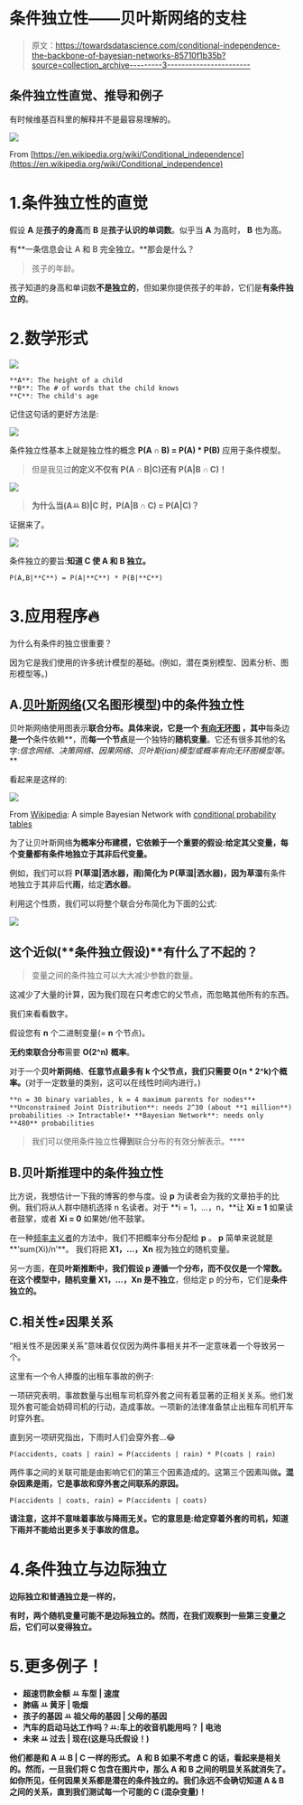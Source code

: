 # 条件独立性——贝叶斯网络的支柱

> 原文：<https://towardsdatascience.com/conditional-independence-the-backbone-of-bayesian-networks-85710f1b35b?source=collection_archive---------3----------------------->

## 条件独立性直觉、推导和例子

有时候维基百科里的解释并不是最容易理解的。

![](img/2101b0dd751ce27e35eda33887f20e78.png)

From [https://en.wikipedia.org/wiki/Conditional_independence](https://en.wikipedia.org/wiki/Conditional_independence)

# 1.条件独立性的直觉

假设 **A** 是**孩子的身高**而 **B** 是**孩子认识的单词数**。似乎当 **A** 为高时， **B** 也为高。

有**一条信息会让 A 和 B 完全独立。**那会是什么？

> 孩子的年龄。

孩子知道的身高和单词数**不是独立的**，但如果你提供孩子的年龄，它们是**有条件独立的**。

# 2.数学形式

![](img/678140f65f28db8f8c06a2218c4b7b54.png)

```
**A**: The height of a child
**B**: The # of words that the child knows
**C**: The child's age
```

记住这句话的更好方法是:

![](img/aea65435c8eb718bab6f122c2ea65625.png)

条件独立性基本上就是独立性的概念 **P(A ∩ B) = P(A) * P(B)** 应用于条件模型。

> 但是我见过**的定义不仅有 P(A ∩ B|C)还有 P(A|B ∩ C)！**

![](img/ccf80ce18932499e13268982eea166fb.png)

> **为什么当(Aㅛ B)|C 时，P(A|B ∩ C) = P(A|C)？**

证据来了。

![](img/a7a332374d59f87a524455fc82aed33b.png)

条件独立的要旨:**知道 C 使 A 和 B 独立。**

```
P(A,B|**C**) = P(A|**C**) * P(B|**C**)
```

# 3.应用程序🔥

为什么有条件的独立很重要？

因为它是我们使用的许多统计模型的基础。(例如，潜在类别模型、因素分析、图形模型等。)

## A.[贝叶斯网络](https://en.wikipedia.org/wiki/Bayesian_network)(又名图形模型)中的条件独立性

贝叶斯网络使用图表示**联合分布。具体来说，它是一个 [**有向无环图**](https://en.wikipedia.org/wiki/Directed_acyclic_graph) ，其中**每条边**是一个**条件依赖**，而**每一个节点**是一个独特的**随机变量**。它还有很多其他的名字:*信念网络、决策网络、因果网络、贝叶斯(ian)模型或概率有向无环图模型等。***

看起来是这样的:

![](img/4377f2996782a153dcac7fa73f7768d6.png)

From [Wikipedia](https://en.wikipedia.org/wiki/Bayesian_network): A simple Bayesian Network with [conditional probability tables](https://en.wikipedia.org/wiki/Conditional_probability_table)

为了让贝叶斯网络**为概率分布建模，它依赖于一个重要的假设:给定其父变量，每个变量都有条件地独立于其非后代变量。**

例如，我们可以将 **P(草湿|洒水器，雨)**简化为 **P(草湿|洒水器)**，因为**草湿**有条件地独立于其非后代**雨**，给定**洒水器**。

利用这个性质，我们可以将整个联合分布简化为下面的公式:

![](img/ff427f93230d179aef996b0c1cfaadf3.png)

## 这个近似(**条件独立假设)**有什么了不起的？

> 变量之间的条件独立可以大大减少参数的数量。

这减少了大量的计算，因为我们现在只考虑它的父节点，而忽略其他所有的东西。

我们来看看数字。

假设您有 **n** 个二进制变量(= **n** 个节点)。

**无约束联合分布**需要 **O(2^n)** **概率**。

对于一个**贝叶斯网络**、**任意节点最多有 k 个父节点，我们只需要 O(n * 2^k)个概率。**(对于一定数量的类别，这可以在线性时间内进行。)

```
**n = 30 binary variables, k = 4 maximum parents for nodes**• **Unconstrained Joint Distribution**: needs 2^30 (about **1 million**) probabilities -> Intractable!• **Bayesian Network**: needs only **480** probabilities 
```

> 我们可以使用条件独立性**得到**联合分布的有效分解表示。****

## B.贝叶斯推理中的条件独立性

比方说，我想估计一下我的博客的参与度。设 **p** 为读者会为我的文章拍手的比例。我们将从人群中随机选择 n 名读者。对于 **i = 1，…，n，**让 **Xi = 1** 如果读者鼓掌，或者 **Xi = 0** 如果她/他不鼓掌。

在一种[频率主义者](https://en.wikipedia.org/wiki/Frequency_probability)的方法中，我们不把概率分布分配给 **p** 。
**p** 简单来说就是**‘sum(Xi)/n’**。
我们将把 **X1，…，Xn** 视为独立的随机变量。

另一方面，**在贝叶斯推断中，我们假设 p 遵循一个分布，而不仅仅是一个常数。**在这个模型中，随机变量 **X1，…，Xn** 是**不独立**，但给定 p 的分布，它们是**条件独立的。**

## C.相关性≠因果关系

“相关性不是因果关系”意味着仅仅因为两件事相关并不一定意味着一个导致另一个。

这里有一个令人捧腹的出租车事故的例子:

一项研究表明，事故数量与出租车司机穿外套之间有着显著的正相关关系。他们发现外套可能会妨碍司机的行动，造成事故。一项新的法律准备禁止出租车司机开车时穿外套。

直到另一项研究指出，下雨时人们会穿外套…😂

```
P(accidents, coats | rain) = P(accidents | rain) * P(coats | rain)
```

两件事之间的关联可能是由影响它们的第三个因素造成的。这第三个因素叫做[](http://en.wikipedia.org/wiki/Confounding)**。混杂因素是雨，它是事故和穿外套之间联系的原因。**

```
P(accidents | coats, rain) = P(accidents | coats)
```

**请注意，这并不意味着事故与降雨无关。它的意思是:给定穿着外套的司机，知道下雨并不能给出更多关于事故的信息。**

# **4.条件独立与边际独立**

**边际独立和普通独立是一样的，**

**有时，两个随机变量可能不是边际独立的。然而，在我们观察到一些第三变量之后，它们可以变得独立。**

# **5.更多例子！**

*   **超速罚款金额 **ㅛ** 车型 **|** **速度****
*   **肺癌 **ㅛ** 黄牙 **|** 吸烟**
*   ****孩子的基因 **ㅛ** 祖父母的基因 **|** **父母的基因******
*   ****汽车的启动马达工作吗？ㅛ:车上的收音机能用吗？ **|** **电池******
*   ****未来 **ㅛ** 过去 **|** 现在(这是**马氏假设**！)****

****他们都是和 **A ㅛ B | C** 一样的形式。
**A** 和 **B** 如果不考虑 **C** 的话，看起来是相关的。然而，一旦我们将 **C** 包含在图片中，那么 **A** 和 **B** 之间的明显关系就消失了。如你所见，任何因果关系都是潜在的条件独立的。我们永远不会确切知道 **A** & **B** 之间的关系，直到我们测试每一个可能的 **C** (混杂变量)！****